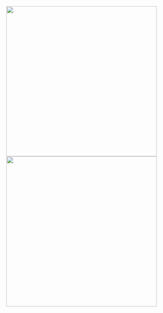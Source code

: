 <img src="https://github.com/user-attachments/assets/2db4cf31-91fc-48c4-87bc-23803fe1c993" width="400" />

<img src="https://github.com/user-attachments/assets/483ed280-53df-4e0e-a876-6096778ab7fd" width="400" />
